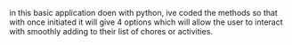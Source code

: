 in this basic application doen with python, ive coded the methods so that with once initiated it will give 4 options which will allow the user to interact with smoothly adding to their list of chores or activities. 
